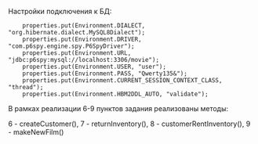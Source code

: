 Настройки подключения к БД:

        properties.put(Environment.DIALECT, "org.hibernate.dialect.MySQL8Dialect");
        properties.put(Environment.DRIVER, "com.p6spy.engine.spy.P6SpyDriver");
        properties.put(Environment.URL, "jdbc:p6spy:mysql://localhost:3306/movie");
        properties.put(Environment.USER, "user");
        properties.put(Environment.PASS, "Qwerty135&");
        properties.put(Environment.CURRENT_SESSION_CONTEXT_CLASS, "thread");
        properties.put(Environment.HBM2DDL_AUTO, "validate");
        
В рамках реализации 6-9 пунктов задания реализованы методы:

6 - createCustomer(), 
7 - returnInventory(), 
8 - customerRentInventory(), 
9 - makeNewFilm()
        
